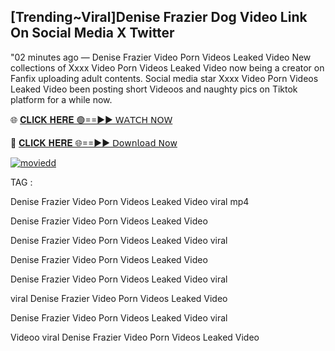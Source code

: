 ## [Trending~Viral]Denise Frazier Dog Video Link On Social Media X Twitter
"02 minutes ago — Denise Frazier Video Porn Videos Leaked Video New collections of Xxxx Video Porn Videos Leaked Video now being a creator on Fanfix uploading adult contents. Social media star Xxxx Video Porn Videos Leaked Video been posting short Videoos and naughty pics on Tiktok platform for a while now.

🌐 [𝐂𝐋𝐈𝐂𝐊 𝐇𝐄𝐑𝐄 🟢==►► 𝖶𝖠𝖳𝖢𝖧 𝖭𝖮𝖶](https://cutt.ly/krq3vGFV)

🔴 [𝐂𝐋𝐈𝐂𝐊 𝐇𝐄𝐑𝐄 🌐==►► 𝖣𝗈𝗐𝗇𝗅𝗈𝖺𝖽 𝖭𝗈𝗐](https://cutt.ly/krq3vGFV)

[![moviedd](https://camo.githubusercontent.com/8a4f000d20f83aca3bf7ec5f350d767afa0574a8a352519fd8cfa583a6f93a33/68747470733a2f2f692e696d6775722e636f6d2f644a486b345a712e676966)](https://cutt.ly/krq3vGFV)



TAG :

Denise Frazier Video Porn Videos Leaked Video viral mp4

Denise Frazier Video Porn Videos Leaked Video

Denise Frazier Video Porn Videos Leaked Video viral

Denise Frazier Video Porn Videos Leaked Video

Denise Frazier Video Porn Videos Leaked Video viral

viral Denise Frazier Video Porn Videos Leaked Video

Denise Frazier Video Porn Videos Leaked Video viral

Videoo viral Denise Frazier Video Porn Videos Leaked Video
